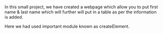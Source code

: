 In this small project, we have created a webpage which allow you to put first name & last name which will further will put in a table as per the information is added.

Here we had used important module known as createElement.
